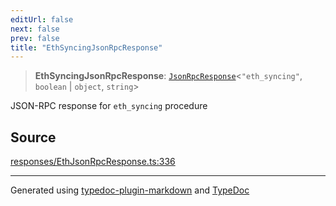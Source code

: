```yaml
---
editUrl: false
next: false
prev: false
title: "EthSyncingJsonRpcResponse"
---
```


> **EthSyncingJsonRpcResponse**: [`JsonRpcResponse`](/generated/tevm/api/type-aliases/jsonrpcresponse/)\<`"eth_syncing"`, `boolean` \| `object`, `string`\>

JSON-RPC response for `eth_syncing` procedure

## Source

[responses/EthJsonRpcResponse.ts:336](https://github.com/evmts/tevm-monorepo/blob/main/vm/api/src/responses/EthJsonRpcResponse.ts#L336)

***
Generated using [typedoc-plugin-markdown](https://www.npmjs.com/package/typedoc-plugin-markdown) and [TypeDoc](https://typedoc.org/)

